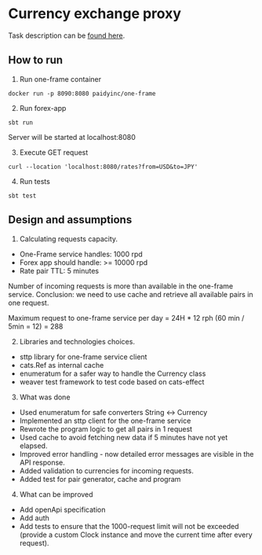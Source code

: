 # Currency exchange proxy #

Task description can be [found here](./Task.md).

## How to run

1. Run one-frame container

```
docker run -p 8090:8080 paidyinc/one-frame
```

2. Run forex-app

```sbt run```

Server will be started at localhost:8080

3. Execute GET request

```
curl --location 'localhost:8080/rates?from=USD&to=JPY'
```

4. Run tests

```sbt test```

## Design and assumptions

1. Calculating requests capacity.

- One-Frame service handles: 1000 rpd
- Forex app should handle: >= 10000 rpd
- Rate pair TTL: 5 minutes

Number of incoming requests is more than available in the one-frame service.
Conclusion: we need to use cache and retrieve all available pairs in one request.

Maximum request to one-frame service per day = 24H * 12 rph (60 min / 5min = 12) = 288

2. Libraries and technologies choices.

- sttp library for one-frame service client
- cats.Ref as internal cache
- enumeratum for a safer way to handle the Currency class
- weaver test framework to test code based on cats-effect

3. What was done

- Used enumeratum for safe converters String <-> Currency
- Implemented an sttp client for the one-frame service
- Rewrote the program logic to get all pairs in 1 request
- Used cache to avoid fetching new data if 5 minutes have not yet elapsed.
- Improved error handling - now detailed error messages are visible in the API response.
- Added validation to currencies for incoming requests.
- Added test for pair generator, cache and program

4. What can be improved

- Add openApi specification
- Add auth 
- Add tests to ensure that the 1000-request limit will not be exceeded (provide a custom Clock instance and move the current time after every request).